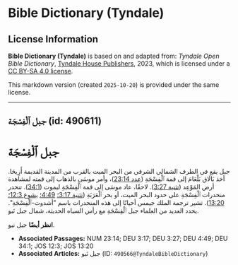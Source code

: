 # Bible Dictionary (Tyndale)

## License Information

**Bible Dictionary (Tyndale)** is based on and adapted from: _Tyndale Open Bible Dictionary_, [Tyndale House Publishers](https://tyndaleopenresources.com/), 2023, which is licensed under a [CC BY-SA 4.0 license](https://creativecommons.org/licenses/by-sa/4.0/legalcode.en).

This markdown version (created `2025-10-20`) is provided under the same license.



--------------------------------

## جبل ٱلْفِسْجَة (id: 490611)

جبل ٱلْفِسْجَة
==============

جبل يقع في الطرف الشمالي الشرقي من البحر الميت بالقرب من المدينة القديمة أَرِيحَا. أخذ بَالَاق بَلْعَامَ إلى قمة ٱلْفِسْجَةِ ([عدد 23:14](https://ref.ly/Num23:14))، وأمر موسَى بالذهاب إلى قمته لمشاهدة أرض المَوْعِد ([تثنية 3:27](https://ref.ly/Deut3:27)). لاحقًا، عاد موسَى إلى قمة ٱلْفِسْجَةِ ليموت ([34:1](https://ref.ly/Deut34:1)). تنحدر منحدرات ٱلْفِسْجَةِ على حدود البحر الميت، أو بحر ٱلْعَرَبَةِ ([تثنية 3:17؛](https://ref.ly/Deut3:17) [4:49؛](https://ref.ly/Deut4:49) [يشوع 12:3؛](https://ref.ly/Josh12:3) [13:20](https://ref.ly/Josh13:20)). تشير ترجمة الملك جيمس أحيانًا إلى هذه المنحدرات باسم "أشدوت\-ٱلْفِسْجَةِ". يحدد العديد من العلماء جبل ٱلْفِسْجَةِ مع رأس السياه الحديثة، شمال جبل نَبو.

**انظر أيضًا** جبل نبو.

* **Associated Passages:** NUM 23:14; DEU 3:17; DEU 3:27; DEU 4:49; DEU 34:1; JOS 12:3; JOS 13:20
* **Associated Articles:** جبل نَبو (ID: `490566@TyndaleBibleDictionary`)

